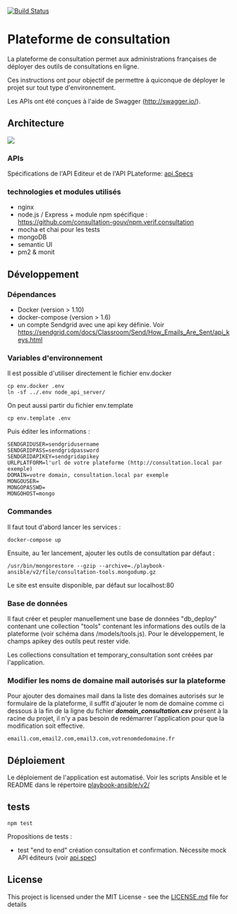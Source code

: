 [![Build Status](https://travis-ci.org/sdelafond/deploiement.consultation.svg?branch=master)](https://travis-ci.org/sdelafond/deploiement.consultation)

# Plateforme de consultation

La plateforme de consultation permet aux administrations françaises de déployer des outils de consultations en ligne.

Ces instructions ont pour objectif de permettre à quiconque de déployer le projet sur tout type d'environnement.

Les APIs ont été conçues à l'aide de Swagger (http://swagger.io/). 

## Architecture

![](img/architecture-ogp-platform.png?raw=true)

### APIs

Spécifications de l'API Editeur et de l'API PLateforme: [api.Specs](https://github.com/consultation-gouv/specs-apis-deploiement)

### technologies et modules utilisés
- nginx
- node.js / Express + module npm spécifique : https://github.com/consultation-gouv/npm.verif.consultation 
- mocha et chai pour les tests
- mongoDB
- semantic UI
- pm2 & monit

## Développement

### Dépendances

- Docker (version > 1.10)
- docker-compose (version > 1.6)
- un compte Sendgrid avec une api key définie. Voir https://sendgrid.com/docs/Classroom/Send/How_Emails_Are_Sent/api_keys.html

### Variables d'environnement

Il est possible d'utiliser directement le fichier env.docker

```shell
cp env.docker .env
ln -sf ../.env node_api_server/
```

On peut aussi partir du fichier env.template

```shell
cp env.template .env
```

Puis éditer les informations :

```
SENDGRIDUSER=sendgridusername
SENDGRIDPASS=sendgridpassword
SENDGRIDAPIKEY=sendgridapikey
URLPLATFORM=l'url de votre plateforme (http://consultation.local par exemple)
DOMAIN=votre domain, consultation.local par exemple
MONGOUSER= 
MONGOPASSWD=
MONGOHOST=mongo
```

### Commandes

Il faut tout d'abord lancer les services :

```
docker-compose up
```

Ensuite, au 1er lancement, ajouter les outils de consultation par défaut :

```
/usr/bin/mongorestore --gzip --archive=./playbook-ansible/v2/file/consultation-tools.mongodump.gz
```

Le site est ensuite disponible, par défaut sur localhost:80

### Base de données

Il faut créer et peupler manuellement une base de données "db_deploy" contenant une collection "tools" contenant les informations des outils de la plateforme (voir schéma dans /models/tools.js). Pour le développement, le champs apikey des outils peut rester vide.

Les collections consultation et temporary_consultation sont créées par l'application.

### Modifier les noms de domaine mail autorisés sur la plateforme

Pour ajouter des domaines mail dans la liste des domaines autorisés sur le formulaire de la plateforme, il suffit d'ajouter le nom de domaine comme ci dessous à la fin de la ligne du fichier **_domain\_consultation.csv_** présent à la racine du projet, il n'y a pas besoin de redémarrer l'application pour que la modification soit effective. 

```
email1.com,email2.com,email3.com,votrenomdedomaine.fr
```

## Déploiement

Le déploiement de l'application est automatisé. Voir les scripts Ansible et le README dans le répertoire [playbook-ansible/v2/](playbook-ansible/v2) 

## tests

```
npm test
```
Propositions de tests : 
- test "end to end" création consultation et confirmation. Nécessite mock API éditeurs (voir [api.spec](https://github.com/consultation-gouv/specs-apis-deploiement)) 

## License

This project is licensed under the MIT License - see the [LICENSE.md](LICENSE.md) file for details

